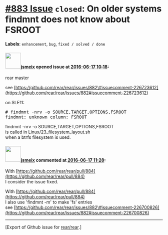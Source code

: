 [\#883 Issue](https://github.com/rear/rear/issues/883) `closed`: On older systems findmnt does not know about FSROOT
====================================================================================================================

**Labels**: `enhancement`, `bug`, `fixed / solved / done`

#### <img src="https://avatars.githubusercontent.com/u/1788608?u=925fc54e2ce01551392622446ece427f51e2f0ce&v=4" width="50">[jsmeix](https://github.com/jsmeix) opened issue at [2016-06-17 10:18](https://github.com/rear/rear/issues/883):

rear master

see
[https://github.com/rear/rear/issues/882\#issuecomment-226723612](https://github.com/rear/rear/issues/882#issuecomment-226723612)

on SLE11:

<pre>
# findmnt -nrv -o SOURCE,TARGET,OPTIONS,FSROOT
findmnt: unknown column: FSROOT
</pre>

findmnt -nrv -o SOURCE,TARGET,OPTIONS,FSROOT  
is called in Linux/23\_filesystem\_layout.sh  
when a btrfs filesystem is used.

#### <img src="https://avatars.githubusercontent.com/u/1788608?u=925fc54e2ce01551392622446ece427f51e2f0ce&v=4" width="50">[jsmeix](https://github.com/jsmeix) commented at [2016-06-17 11:28](https://github.com/rear/rear/issues/883#issuecomment-226746180):

With
[https://github.com/rear/rear/pull/884](https://github.com/rear/rear/pull/884)  
I consider the issue fixed.

With
[https://github.com/rear/rear/pull/884](https://github.com/rear/rear/pull/884)  
I also use 'findmnt -m' to make 'fs' entries  
see
[https://github.com/rear/rear/issues/882\#issuecomment-226700826](https://github.com/rear/rear/issues/882#issuecomment-226700826)

------------------------------------------------------------------------

\[Export of Github issue for
[rear/rear](https://github.com/rear/rear).\]
